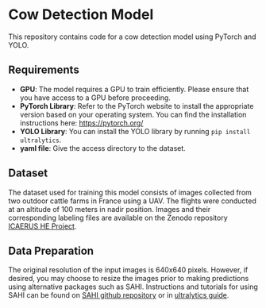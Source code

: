 # Cow Detection Model

This repository contains code for a cow detection model using PyTorch and YOLO. <br>

## Requirements

- **GPU**: The model requires a GPU to train efficiently. Please ensure that you have access to a GPU before proceeding. <br>
- **PyTorch Library**: Refer to the PyTorch website to install the appropriate version based on your operating system. You can find the installation instructions here: <https://pytorch.org/> <br>
- **YOLO Library**: You can install the YOLO library by running `pip install ultralytics`.
- **yaml file**: Give the access directory to the dataset.

## Dataset

The dataset used for training this model consists of images collected from two outdoor cattle farms in France using a UAV. The flights were conducted at an altitude of 100 meters in nadir position. Images and their corresponding labeling files are available on the Zenodo repository [ICAERUS HE Project](https://zenodo.org/records/10245396).

## Data Preparation

The original resolution of the input images is 640x640 pixels. However, if desired, you may choose to resize the images prior to making predictions using alternative packages such as SAHI. Instructions and tutorials for using SAHI can be found on [SAHI github repository](https://github.com/obss/sahi) or in [ultralytics guide](https://docs.ultralytics.com/fr/guides/sahi-tiled-inference/).
